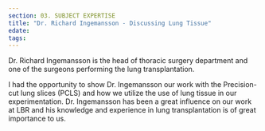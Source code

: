 ```yaml
---
section: 03. SUBJECT EXPERTISE
title: "Dr. Richard Ingemansson - Discussing Lung Tissue"
edate: 
tags:
---
```


Dr. Richard Ingemansson is the head of thoracic surgery department and one of the surgeons performing the lung transplantation. 

I had the opportunity to show Dr. Ingemansson our work with the Precision-cut lung slices (PCLS) and how we utilize the use of lung tissue in our experimentation. Dr. Ingemansson has been a great influence on our work at LBR and his knowledge and experience in lung transplantation is of great importance to us.